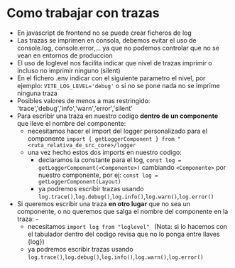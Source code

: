 # Como trabajar con trazas
- En javascript de frontend no se puede crear ficheros de log
- Las trazas se imprimen en consola, debemos evitar el uso de console.log, console.error,... ya que no podemos controlar que no se vean en entornos de produccion
- El uso de loglevel nos facilita indicar que nivel de trazas imprimir o incluso no imprimir ninguno (silent)
- En el fichero .env indicar con el siguiente parametro el nivel, por ejemplo: `VITE_LOG_LEVEL='debug'` o si no se pone nada no se imprime ninguna traza
- Posibles valores de menos a mas restringido: 'trace','debug','info','warn','error','silent'
- Para escribir una traza en nuestro codigo **dentro de un componente** que lleve el nombre del componente:
  - necesitamos hacer el import del logger personalizado para el componente  `import { getLoggerComponent } from "<ruta_relativa_de_src_core>/logger`
  - una vez hecho estos dos imports en nuestro codigo:
    - declaramos la constante para el log,  `const log = getLoggerComponent(<Componente>)` cambiando `<Componente>` por nuestro componente, por ej: `const log = getLoggerComponent(Layout)`   
    - ya podremos escribir trazas usando  `log.trace()`,`log.debug()`,`log.info()`,`log.warn()`,`log.error()` 
- Si queremos escribir una traza **en otro lugar** que no sea un componente, o no queremos que salga el nombre del componente en la traza:  - 
  - necesitamos `import log from "loglevel" ` (Nota: si lo hacemos con el tabulador dentro del codigo revisa que no lo ponga entre llaves {log}) 
  - ya podremos escribir trazas usando  `log.trace()`,`log.debug()`,`log.info()`,`log.warn()`,`log.error()` 